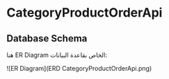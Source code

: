# CategoryProductOrderApi

## Database Schema
هنا ER Diagram الخاص بقاعدة البيانات:

![ER Diagram](ERD CategoryProductOrderApi.png)
